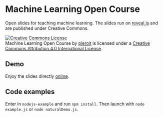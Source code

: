 # Machine Learning Open Course

Open slides for teaching machine learning.
The slides run on [reveal.js]() and are published under Creative Commons.

<a rel="license" href="http://creativecommons.org/licenses/by/4.0/"><img alt="Creative Commons License" style="border-width:0" src="https://i.creativecommons.org/l/by/4.0/88x31.png" /></a><br /><span xmlns:dct="http://purl.org/dc/terms/" href="http://purl.org/dc/dcmitype/InteractiveResource" property="dct:title" rel="dct:type">Machine Learning Open Course</span> by <a xmlns:cc="http://creativecommons.org/ns#" href="http://pieroit.org/portfolio" property="cc:attributionName" rel="cc:attributionURL">pieroit</a> is licensed under a <a rel="license" href="http://creativecommons.org/licenses/by/4.0/">Creative Commons Attribution 4.0 International License</a>.

## Demo

Enjoy the slides directly [online](http://pieroit.github.io/machine-learning-open-course/index.html#/).

## Code examples

Enter in `nodejs-example` and run `npm install`. Then launch with `node example.js` or `node naturalDemo.js`.